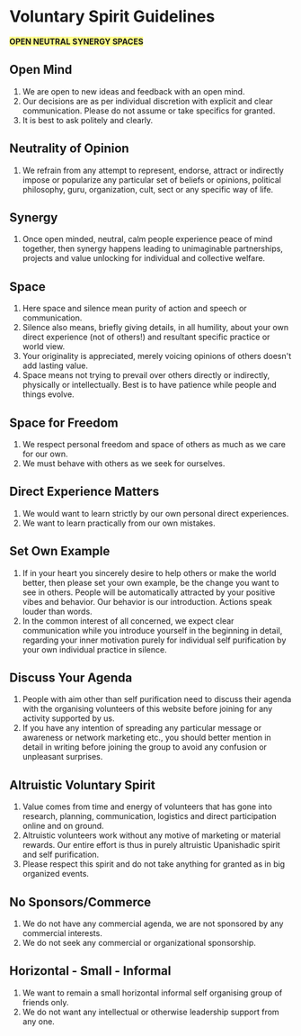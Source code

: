 # Voluntary Spirit Guidelines

<span style='background-color:#ffff8b;'>**OPEN NEUTRAL  SYNERGY SPACES**</span>

## Open Mind
1. We are open to new ideas and feedback with an open mind.
 2. Our decisions are as per individual discretion with explicit and clear communication. Please do not assume or take specifics for granted.
 3. It is best to ask politely and clearly.

## Neutrality of Opinion
 1. We refrain from any attempt to represent, endorse, attract or indirectly impose or popularize any particular set of beliefs or opinions, political philosophy, guru, organization, cult, sect or any specific way of life. 
 
## Synergy
 1. Once open minded, neutral, calm people experience peace of mind together, then synergy happens leading to unimaginable partnerships, projects and value unlocking for individual and collective welfare.

## Space
1. Here space and silence mean purity of action and speech or communication.
 2.  Silence also means, briefly giving details, in all humility, about your own direct experience (not of others!) and resultant specific practice or world view.
 3. Your originality is appreciated, merely voicing opinions of others doesn't add lasting value.
 4. Space means not trying to prevail over others directly or indirectly, physically or intellectually. Best is to have patience while people and things evolve.
 
## Space for Freedom
1. We respect personal freedom and space of others as much as we care for our own.
 2. We must behave with others as we seek for ourselves.

## Direct Experience Matters
1. We would want to learn strictly by our own personal direct experiences. 
2. We want to learn practically from our own mistakes.

## Set Own Example
1. If in your heart you sincerely desire to help others or make the world better, then please set your own example, be the change you want to see in others. People will be automatically attracted by your positive vibes and behavior. Our behavior is our introduction. Actions speak louder than words.
 2. In the common interest of all concerned, we expect clear communication while you introduce yourself in the beginning in detail, regarding your inner motivation purely for individual self purification by your own individual practice in silence.

## Discuss Your Agenda
1. People with aim other than self purification need to discuss their agenda with the organising volunteers of this website before joining for any activity supported by us.
 2. If you have any intention of spreading any particular message or awareness or network marketing etc., you should better mention in detail in writing before joining the group to avoid any confusion or unpleasant surprises.

## Altruistic Voluntary Spirit
 1. Value comes from time and energy of volunteers that has gone into research, planning, communication, logistics and direct  participation online and on ground.
 2. Altruistic volunteers work without any motive of marketing or material rewards. Our entire effort is thus in purely altruistic Upanishadic spirit and self purification.
 3. Please respect this spirit and do not take anything for granted as in big organized events.

## No Sponsors/Commerce
1. We do not have any commercial agenda, we are not sponsored by any commercial interests. 
2. We do not seek any commercial or organizational sponsorship. 

## Horizontal - Small - Informal
 1. We want to remain a small horizontal informal self organising group of friends only.
 2.  We do not want any intellectual or otherwise leadership support from any one. 

